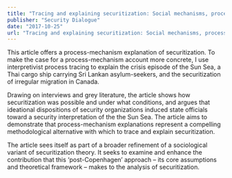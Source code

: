 ```yaml
---
title: "Tracing and explaining securitization: Social mechanisms, process tracing and the securitization of irregular migration"
publisher: "Security Dialogue"
date: "2017-10-25"
url: "Tracing and explaining securitization: Social mechanisms, process tracing and the securitization of irregular migration"
---
```


This article offers a process-mechanism explanation of securitization. To make the case for a process-mechanism account more concrete, I use interpretivist process tracing to explain the crisis episode of the Sun Sea, a Thai cargo ship carrying Sri Lankan asylum-seekers, and the securitization of irregular migration in Canada.

Drawing on interviews and grey literature, the article shows how securitization was possible and under what conditions, and argues that ideational dispositions of security organizations induced state officials toward a security interpretation of the the Sun Sea. The article aims to demonstrate that process-mechanism explanations represent a compelling methodological alternative with which to trace and explain securitization.

The article sees itself as part of a broader refinement of a sociological variant of securitization theory. It seeks to examine and enhance the contribution that this ‘post-Copenhagen’ approach – its core assumptions and theoretical framework – makes to the analysis of securitization.
